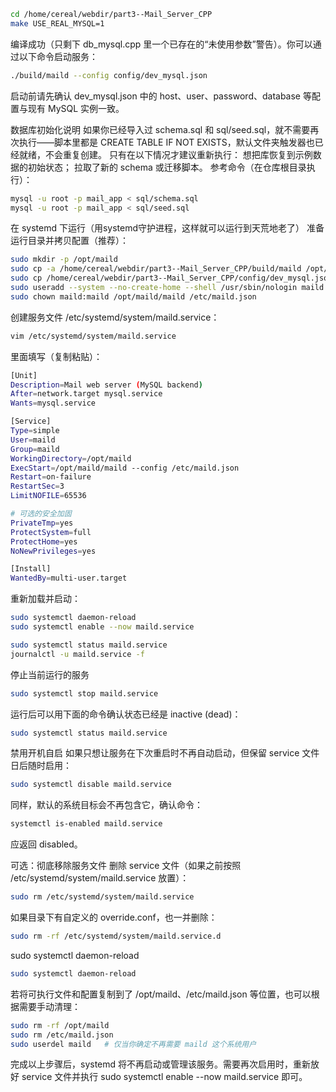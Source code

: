 ```bash
cd /home/cereal/webdir/part3--Mail_Server_CPP
make USE_REAL_MYSQL=1
```

编译成功（只剩下 db_mysql.cpp 里一个已存在的“未使用参数”警告）。你可以通过以下命令启动服务：

```bash
./build/maild --config config/dev_mysql.json
```

启动前请先确认 dev_mysql.json 中的 host、user、password、database 等配置与现有 MySQL 实例一致。

数据库初始化说明
如果你已经导入过 schema.sql 和 sql/seed.sql，就不需要再次执行——脚本里都是 CREATE TABLE IF NOT EXISTS，默认文件夹触发器也已经就绪，不会重复创建。
只有在以下情况才建议重新执行：
想把库恢复到示例数据的初始状态；
拉取了新的 schema 或迁移脚本。
参考命令（在仓库根目录执行）：

```bash
mysql -u root -p mail_app < sql/schema.sql
mysql -u root -p mail_app < sql/seed.sql
```

在 systemd 下运行（用systemd守护进程，这样就可以运行到天荒地老了）
准备运行目录并拷贝配置（推荐）：

```bash
sudo mkdir -p /opt/maild
sudo cp -a /home/cereal/webdir/part3--Mail_Server_CPP/build/maild /opt/maild/
sudo cp /home/cereal/webdir/part3--Mail_Server_CPP/config/dev_mysql.json /etc/maild.json
sudo useradd --system --no-create-home --shell /usr/sbin/nologin maild
sudo chown maild:maild /opt/maild/maild /etc/maild.json
```

创建服务文件 /etc/systemd/system/maild.service：

```bash
vim /etc/systemd/system/maild.service
```

里面填写（复制粘贴）：

```bash
[Unit]
Description=Mail web server (MySQL backend)
After=network.target mysql.service
Wants=mysql.service

[Service]
Type=simple
User=maild
Group=maild
WorkingDirectory=/opt/maild
ExecStart=/opt/maild/maild --config /etc/maild.json
Restart=on-failure
RestartSec=3
LimitNOFILE=65536

# 可选的安全加固
PrivateTmp=yes
ProtectSystem=full
ProtectHome=yes
NoNewPrivileges=yes

[Install]
WantedBy=multi-user.target
```

重新加载并启动：

```bash
sudo systemctl daemon-reload
sudo systemctl enable --now maild.service
```

```bash
sudo systemctl status maild.service
journalctl -u maild.service -f
```

停止当前运行的服务

```bash
sudo systemctl stop maild.service
```

运行后可以用下面的命令确认状态已经是 inactive (dead)：

```bash
sudo systemctl status maild.service
```

禁用开机自启
如果只想让服务在下次重启时不再自动启动，但保留 service 文件日后随时启用：

```bash
sudo systemctl disable maild.service
```

同样，默认的系统目标会不再包含它，确认命令：

```bash
systemctl is-enabled maild.service
```

应返回 disabled。

可选：彻底移除服务文件
删除 service 文件（如果之前按照 /etc/systemd/system/maild.service 放置）：

```bash
sudo rm /etc/systemd/system/maild.service
```

如果目录下有自定义的 override.conf，也一并删除：

```bash
sudo rm -rf /etc/systemd/system/maild.service.d
```

sudo systemctl daemon-reload

```bash
sudo systemctl daemon-reload
```

若将可执行文件和配置复制到了 /opt/maild、/etc/maild.json 等位置，也可以根据需要手动清理：

```bash
sudo rm -rf /opt/maild
sudo rm /etc/maild.json
sudo userdel maild   # 仅当你确定不再需要 maild 这个系统用户
```

完成以上步骤后，systemd 将不再启动或管理该服务。需要再次启用时，重新放好 service 文件并执行 sudo systemctl enable --now maild.service 即可。